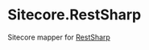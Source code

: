 Sitecore.RestSharp
==================

Sitecore mapper for [RestSharp](https://github.com/restsharp/RestSharp)
